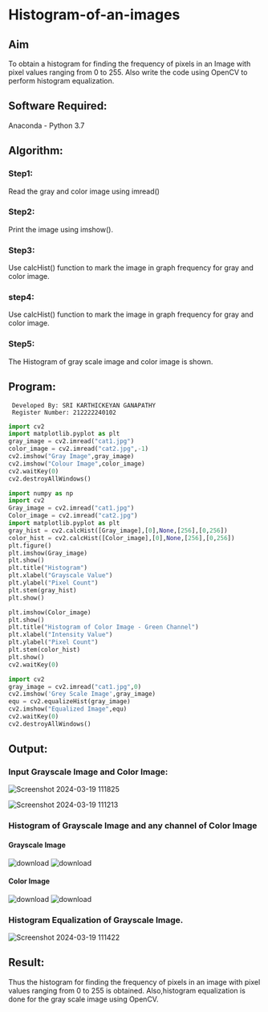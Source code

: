 # Histogram-of-an-images
## Aim
To obtain a histogram for finding the frequency of pixels in an Image with pixel values ranging from 0 to 255. Also write the code using OpenCV to perform histogram equalization.

## Software Required:
Anaconda - Python 3.7

## Algorithm:
### Step1:
Read the gray and color image using imread()

### Step2:
Print the image using imshow().

### Step3:
Use calcHist() function to mark the image in graph frequency for gray and color image.

### step4:
Use calcHist() function to mark the image in graph frequency for gray and color image.

### Step5:
The Histogram of gray scale image and color image is shown.

## Program:
```
 Developed By: SRI KARTHICKEYAN GANAPATHY
 Register Number: 212222240102
```
```python
import cv2
import matplotlib.pyplot as plt
gray_image = cv2.imread("cat1.jpg")
color_image = cv2.imread("cat2.jpg",-1)
cv2.imshow("Gray Image",gray_image)
cv2.imshow("Colour Image",color_image)
cv2.waitKey(0)
cv2.destroyAllWindows()
```
```python
import numpy as np
import cv2
Gray_image = cv2.imread("cat1.jpg")
Color_image = cv2.imread("cat2.jpg")
import matplotlib.pyplot as plt
gray_hist = cv2.calcHist([Gray_image],[0],None,[256],[0,256])
color_hist = cv2.calcHist([Color_image],[0],None,[256],[0,256])
plt.figure()
plt.imshow(Gray_image)
plt.show()
plt.title("Histogram")
plt.xlabel("Grayscale Value")
plt.ylabel("Pixel Count")
plt.stem(gray_hist)
plt.show()
```
```python
plt.imshow(Color_image)
plt.show()
plt.title("Histogram of Color Image - Green Channel")
plt.xlabel("Intensity Value")
plt.ylabel("Pixel Count")
plt.stem(color_hist)
plt.show()
cv2.waitKey(0)
```
```python
import cv2
gray_image = cv2.imread("cat1.jpg",0)
cv2.imshow('Grey Scale Image',gray_image)
equ = cv2.equalizeHist(gray_image)
cv2.imshow("Equalized Image",equ)
cv2.waitKey(0)
cv2.destroyAllWindows()
```

## Output:
### Input Grayscale Image and Color Image:
![Screenshot 2024-03-19 111825](https://github.com/srikarthickeyanganapathy/Histogram-of-an-images/assets/119393842/74657ff8-c2fb-4b0c-8aea-dc56305a5b1c)

![Screenshot 2024-03-19 111213](https://github.com/srikarthickeyanganapathy/Histogram-of-an-images/assets/119393842/a568f09d-3166-4e64-b67d-06ac67f91ad6)
### Histogram of Grayscale Image and any channel of Color Image
#### Grayscale Image
![download](https://github.com/srikarthickeyanganapathy/Histogram-of-an-images/assets/119393842/233b16e2-5f48-443a-8382-b148f5ad7aff)
![download](https://github.com/srikarthickeyanganapathy/Histogram-of-an-images/assets/119393842/e3d32911-b2d1-4f25-b21b-3887916908ff)

#### Color Image
![download](https://github.com/srikarthickeyanganapathy/Histogram-of-an-images/assets/119393842/384e5a5f-3353-4566-b6b6-f0332bcd361f)
![download](https://github.com/srikarthickeyanganapathy/Histogram-of-an-images/assets/119393842/12b80e1a-779b-4f7f-8594-e4d46ed3e487)

### Histogram Equalization of Grayscale Image.
![Screenshot 2024-03-19 111422](https://github.com/srikarthickeyanganapathy/Histogram-of-an-images/assets/119393842/046333e4-9bb6-45cb-b961-6f970a97c11c)

## Result: 
Thus the histogram for finding the frequency of pixels in an image with pixel values ranging from 0 to 255 is obtained. Also,histogram equalization is done for the gray scale image using OpenCV.
